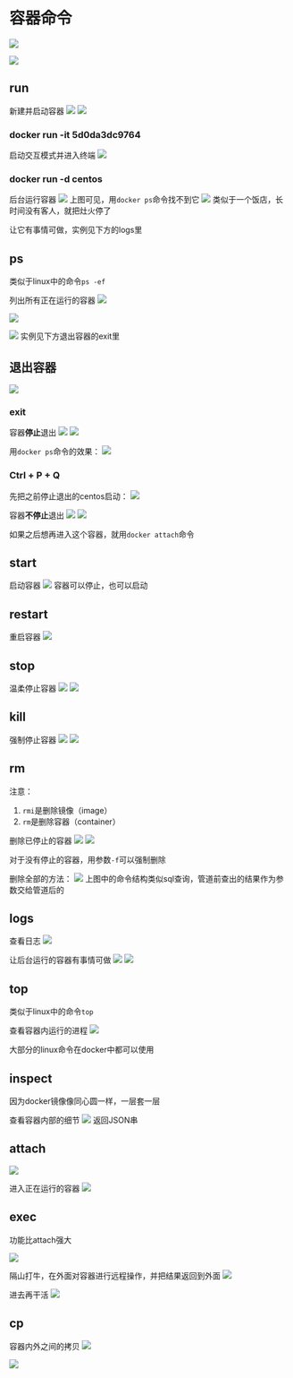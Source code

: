 # 容器命令

![](2022-12-15-14-00-32.png)

![](2022-12-15-14-02-04.png)

## run

新建并启动容器
![](2022-12-15-14-03-58.png)
![](2022-12-15-14-03-23.png)

### docker run -it 5d0da3dc9764

启动交互模式并进入终端
![](2022-12-15-14-11-53.png)

### docker run -d centos

后台运行容器
![](2022-12-15-14-58-03.png)
上图可见，用```docker ps```命令找不到它
![](2022-12-15-15-00-52.png)
类似于一个饭店，长时间没有客人，就把灶火停了

让它有事情可做，实例见下方的logs里

## ps

类似于linux中的命令```ps -ef```

列出所有正在运行的容器
![](2022-12-15-14-15-29.png)

![](2022-12-15-14-13-56.png)

![](2022-12-15-14-14-45.png)
实例见下方退出容器的exit里

## 退出容器

![](2022-12-15-14-16-34.png)

### exit

容器**停止**退出
![](2022-12-15-14-17-41.png)
![](2022-12-15-14-17-59.png)

用```docker ps```命令的效果：
![](2022-12-15-14-21-08.png)

### Ctrl + P + Q

先把之前停止退出的centos启动：
![](2022-12-15-14-24-33.png)

容器**不停止**退出
![](2022-12-15-14-31-09.png)
![](2022-12-15-14-32-10.png)

如果之后想再进入这个容器，就用```docker attach```命令

## start

启动容器
![](2022-12-15-14-35-28.png)
容器可以停止，也可以启动

## restart

重启容器
![](2022-12-15-14-38-27.png)

## stop

温柔停止容器
![](2022-12-15-14-40-52.png)
![](2022-12-15-14-40-38.png)

## kill

强制停止容器
![](2022-12-15-14-42-30.png)
![](2022-12-15-14-41-54.png)

## rm

注意：
1. ```rmi```是删除镜像（image）
2. ```rm```是删除容器（container）

删除已停止的容器
![](2022-12-15-14-42-49.png)
![](2022-12-15-14-46-10.png)

对于没有停止的容器，用参数```-f```可以强制删除

删除全部的方法：
![](2022-12-15-14-48-22.png)
上图中的命令结构类似sql查询，管道前查出的结果作为参数交给管道后的

## logs

查看日志
![](2022-12-15-15-06-15.png)

让后台运行的容器有事情可做
![](2022-12-15-15-10-58.png)
![](2022-12-15-15-13-20.png)

## top

类似于linux中的命令```top```

查看容器内运行的进程
![](2022-12-15-15-19-19.png)

大部分的linux命令在docker中都可以使用

## inspect

因为docker镜像像同心圆一样，一层套一层

查看容器内部的细节
![](2022-12-15-15-24-20.png)
返回JSON串

## attach

![](2022-12-15-15-34-58.png)

进入正在运行的容器
![](2022-12-15-15-33-49.png)

## exec

功能比attach强大

![](2022-12-15-15-34-58.png)

隔山打牛，在外面对容器进行远程操作，并把结果返回到外面
![](2022-12-15-15-38-14.png)

进去再干活
![](2022-12-15-15-42-53.png)

## cp

容器内外之间的拷贝
![](2022-12-15-15-49-50.png)

![](2022-12-15-15-50-18.png)


